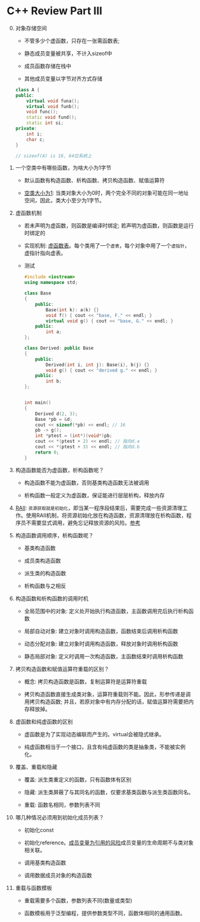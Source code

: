 # C++ Review Part III
0. 对象存储空间
    
    - 不管多少个虚函数，只存在一张需函数表;
    
    - 静态成员变量被共享，不计入sizeof中
    
    - 成员函数存储在栈中
    
    - 其他成员变量以字节对齐方式存储
    
    ```c++
    class A {
    public:
        virtual void funa();
        virtual void funb();
        void func();
        static void fund();
        static int si;
    private:
        int i;
        char c;
    }
    
    // sizeof(A) is 16, 64位系统上
    ```

1. 一个空类中有哪些函数，为啥大小为1字节

    - 默认函数有构造函数、析构函数、拷贝构造函数、赋值运算符

    - [空类大小为1](https://stackoverflow.com/questions/2362097/why-is-the-size-of-an-empty-class-in-c-not-zero): 当类对象大小为0时，两个完全不同的对象可能在同一地址空间，因此，类大小至少为1字节。

2. 虚函数机制

    - 若未声明为虚函数，则函数是编译时绑定; 若声明为虚函数，则函数是运行时绑定的

    - 实现机制: [虚函数表](https://blog.csdn.net/jiangnanyouzi/article/details/3720807)。每个类用了一个`虚表`，每个对象中用了一个`虚指针`，虚指针指向虚表。

    - 测试

        ```c++
        #include <iostream>
        using namespace std;

        class Base
        {
            public:
                Base(int k): a(k) {}
                void f() { cout << "base, F." << endl; }
                virtual void g() { cout << "base, G." << endl; }
            public:
                int a;
        };

        class Derived: public Base
        {
            public:
                Derived(int i, int j): Base(i), b(j) {}
                void g() { cout << "derived g." << endl; }
            public:
                int b;
        };


        int main()
        {
            Derived d(2, 3);
            Base *pb = &d;
            cout << sizeof(*pb) << endl; // 16
            pb -> g();
            int *ptest = (int*)(void*)pb;
            cout << *(ptest + 2) << endl; // 指向d.a
            cout << *(ptest + 3) << endl; // 指向d.b
            return 0;
        }
        ```

3. 构造函数能否为虚函数，析构函数呢？
    
    - 构造函数不能为虚函数，否则基类构造函数无法被调用

    - 析构函数一般定义为虚函数，保证能进行层层析构，释放内存

3. [RAII](https://stackoverflow.com/questions/2321511/what-is-meant-by-resource-acquisition-is-initialization-raii?answertab=votes#tab-top): `资源获取就是初始化`，即当某一程序段结束后，需要完成一些资源清理工作。使用RAII机制，将资源初始化放在构造函数，资源清理放在析构函数，程序员不需要显式调用，避免忘记释放资源的风险。[参考](https://www.jianshu.com/p/b7ffe79498be)

4. 构造函数调用顺序，析构函数呢？

    - 基类构造函数

    - 成员类构造函数

    - 派生类的构造函数

    - 析构函数与之相反

5. 构造函数和析构函数的调用时机

    - 全局范围中的对象: 定义处开始执行构造函数，主函数调用完后执行析构函数

    - 局部自动对象: 建立对象时调用构造函数，函数结束后调用析构函数

    - 动态分配对象: 建立对象时调用构造函数，释放对象时调用析构函数

    - 静态局部对象: 定义时调用一次构造函数，主函数结束时调用析构函数

5. 拷贝构造函数和赋值运算符重载的区别？

    - 概念: 拷贝构造函数是函数，复制运算符是运算符重载

    - 拷贝构造函数直接生成类对象，运算符重载则不能。因此，形参传递是调用拷贝构造函数; 并且，若原对象中有内存分配的话，赋值运算符需要把内存释放掉。

6. 虚函数和纯虚函数的区别

    - 虚函数是为了实现动态编联而产生的。virtual会被隐式继承。

    - 纯虚函数相当于一个接口，且含有纯虚函数的类是抽象类，不能被实例化。

7. 覆盖、重载和隐藏

    - 覆盖: 派生类重定义的函数，只有函数体有区别

    - 隐藏: 派生类屏蔽了与其同名的函数，仅要求基类函数与派生类函数同名。

    - 重载: 函数名相同，参数列表不同

8. 哪几种情况必须用到初始化成员列表？

    - 初始化const

    - 初始化reference。[成员变量为引用的风险](https://stackoverflow.com/questions/12387239/reference-member-variables-as-class-members/25845843)成员变量的生命周期不与类对象相关联。

    - 调用基类构造函数

    - 调用数据成员对象的构造函数

10. 重载与函数模板

    - 重载需要多个函数，参数列表不同(数量或类型)

    - 函数模板用于泛型编程，提供参数类型不同，函数体相同的通用函数。